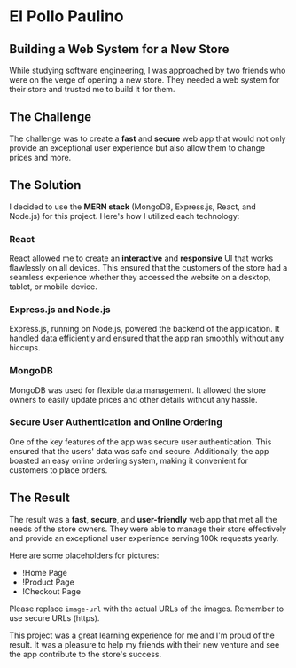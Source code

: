 # El Pollo Paulino

## Building a Web System for a New Store

While studying software engineering, I was approached by two friends who were on the verge of opening a new store. They needed a web system for their store and trusted me to build it for them.

## The Challenge

The challenge was to create a **fast** and **secure** web app that would not only provide an exceptional user experience but also allow them to change prices and more.

## The Solution

I decided to use the **MERN stack** (MongoDB, Express.js, React, and Node.js) for this project. Here's how I utilized each technology:

### React

React allowed me to create an **interactive** and **responsive** UI that works flawlessly on all devices. This ensured that the customers of the store had a seamless experience whether they accessed the website on a desktop, tablet, or mobile device.

### Express.js and Node.js

Express.js, running on Node.js, powered the backend of the application. It handled data efficiently and ensured that the app ran smoothly without any hiccups.

### MongoDB

MongoDB was used for flexible data management. It allowed the store owners to easily update prices and other details without any hassle.

### Secure User Authentication and Online Ordering

One of the key features of the app was secure user authentication. This ensured that the users' data was safe and secure. Additionally, the app boasted an easy online ordering system, making it convenient for customers to place orders.

## The Result

The result was a **fast**, **secure**, and **user-friendly** web app that met all the needs of the store owners. They were able to manage their store effectively and provide an exceptional user experience serving 100k requests yearly.

Here are some placeholders for pictures:

- !Home Page
- !Product Page
- !Checkout Page

Please replace `image-url` with the actual URLs of the images. Remember to use secure URLs (https).

This project was a great learning experience for me and I'm proud of the result. It was a pleasure to help my friends with their new venture and see the app contribute to the store's success.
